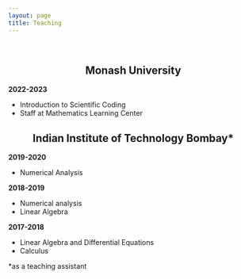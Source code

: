 ```yaml
---
layout: page
title: Teaching
---
```


<br>
<h2 class="message" align="center">Monash University</h2>

<span style="font-weight:bold">2022-2023</span>
* Introduction to Scientific Coding
* Staff at Mathematics Learning Center

<h2 class="message" align="center"> Indian Institute of Technology Bombay<span>&#42;</span></h2>

<span style="font-weight:bold">2019-2020</span>
* Numerical Analysis

<span style="font-weight:bold">2018-2019</span>
* Numerical analysis
* Linear Algebra

<span style="font-weight:bold">2017-2018</span>
* Linear Algebra and Differential Equations
* Calculus



<span>&#42;</span>as a teaching assistant
